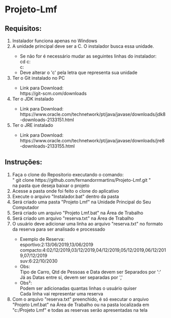 # Projeto-Lmf

<h2>Requisitos:</h2>
<ol>
	<li>Instalador funciona apenas no Windows</li>
	<li>A unidade principal deve ser a C. O instalador busca essa unidade.</li>
	<ul>
		<li>Se não for é necessário mudar as seguintes linhas do instalador:</li>
		cd c:<br>
		c:<br>
		<li>Deve alterar o 'c' pela letra que representa sua unidade</li>
	</ul>
	<li>Ter o Git instalado no PC</li>
	<ul>
		<li>Link para Download:</br>
		https://git-scm.com/downloads</li>
	</ul>
	<li>Ter o JDK instalado</li>
	<ul>
		<li>Link para Download:</br>
		https://www.oracle.com/technetwork/pt/java/javase/downloads/jdk8-downloads-2133151.html</li>
	</ul>
	<li>Ter o JRE instalado</li>
	<ul>
		<li>Link para Download:</br>
		https://www.oracle.com/technetwork/pt/java/javase/downloads/jre8-downloads-2133155.html</li>
	</ul>
</ol>

<h2>Instruções:</h2>
<ol>
	<li>Faça o clone do Repositorio executando o comando:</br>
	" git clone https://github.com/fernandorrmartins/Projeto-Lmf.git "</br>
	na pasta que deseja baixar o projeto</li>
	<li>Acesse a pasta onde foi feito o clone do aplicativo</li>
	<li>Execute o arquivo "Instalador.bat" dentro da pasta</li>
	<li>Será criado uma pasta "Projeto Lmf" na Unidade Principal do Seu Computador</li>
	<li>Será criado um arquivo "Projeto Lmf.bat" na Área de Trabalho</li>
	<li>Será criado um arquivo "reserva.txt" na Área de Trabalho</li>
	<li>O usuário deve adicionar uma linha ao arquivo "reserva.txt" no formato da reserva para ser analisado e processado</li>
	<ul>
		<li>Exemplo de Reserva:</li>
		esportivo:2:13/06/2019,13/06/2019</br>
		compacto:4:02/12/2019,03/12/2019,04/12/2019,05/12/2019,06/12/2019,07/12/2019</br>
		suv:6:22/10/2030
		<li>Obs:</li>
		Tipo de Carro, Qtd de Pessoas e Data devem ser Separados por ':'</br>
		Já as Datas entre sí, devem ser separadas por ','
		<li>Obs²:</li>
		Podem ser adicionadas quantas linhas o usuário quiser<br>
		Cada linha vai representar uma reserva
	</ul>
	<li>Com o arquivo "reserva.txt" preenchido, é só executar o arquivo "Projeto Lmf.bat" na Área de Trabalho ou na pasta localizada em "c:/Projeto Lmf" e todas as reservas serão apresentadas na tela</li>
</ol>